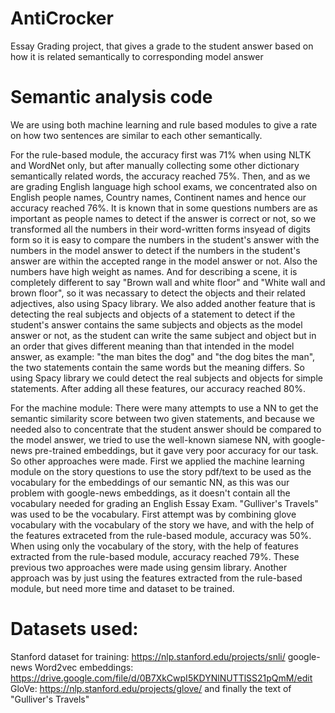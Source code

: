 # AntiCrocker
Essay Grading project, that gives a grade to the student answer based on how it is related semantically to corresponding model answer

# Semantic analysis code
We are using both machine learning and rule based modules to give a rate on how two sentences are similar to each other semantically.

For the rule-based module, the accuracy first was 71% when using NLTK and WordNet only, but after manually collecting some other dictionary semantically related words, the accuracy reached 75%. Then, and as we are grading English language high school exams, we concentrated also on English people names, Country names, Continent names and hence our accuracy reached 76%.
It is known that in some questions numbers are as important as people names to detect if the answer is correct or not, so we transformed all the numbers in their word-written forms insyead of digits form so it is easy to compare the numbers in the student's answer with the numbers in the model answer to detect if the numbers in the student's answer are within the accepted range in the model answer or not. Also the numbers have high weight as names. And for describing a scene, it is completely different to say "Brown wall and white floor" and "White wall and brown floor", so it was necassary to  detect the objects and their related adjectives, also using Spacy library. We also added another feature that is detecting the real subjects and objects of a statement to detect if the student's answer contains the same subjects and objects as the model answer or not, as the student can write the same subject and object but in an order that gives different meaning than that intended in the model answer, as example: "the man bites the dog" and "the dog bites the man", the two statements contain the same words but the meaning differs. So using Spacy library we could detect the real subjects and objects for simple statements. After adding all these features, our accuracy reached 80%.

For the machine module:
There were many attempts to use a NN to get the semantic similarity score between two given statements, and because we needed also to concentrate that the student answer should be compared to the model answer, we tried to use the well-known siamese NN, with google-news pre-trained embeddings, but it gave very poor accuracy for our task. So other approaches were made. First we applied the machine learning module on the story questions to use the story pdf/text to be used as the vocabulary for the embeddings of our semantic NN, as this was our problem with google-news embeddings, as it doesn't contain all the vocabulary needed for grading an English Essay Exam. "Gulliver's Travels" was used to be the vocabulary. First attempt was by combining glove vocabulary with the vocabulary of the story we have, and with the help of the features extraceted from the rule-based module, accuracy was 50%. When using only the vocabulary of the story, with the help of features extracted from the rule-based module, accuracy reached 79%. These previous two approaches were made using gensim library. 
Another approach was by just using the features extracted from the rule-based module, but need more time and dataset to be trained.

# Datasets used:
 Stanford dataset for training: https://nlp.stanford.edu/projects/snli/
 google-news Word2vec embeddings: https://drive.google.com/file/d/0B7XkCwpI5KDYNlNUTTlSS21pQmM/edit
 GloVe: https://nlp.stanford.edu/projects/glove/
 and finally the text of "Gulliver's Travels"
